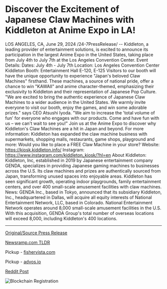 # Discover the Excitement of Japanese Claw Machines with Kiddleton at Anime Expo in LA!

LOS ANGELES, CA, June 29, 2024 /24-7PressRelease/ -- Kiddleton, a leading provider of entertainment solutions, is excited to announce its participation in the largest Anime Expo in the United States, taking place from July 4th to July 7th at the Los Angeles Convention Center.  Event Details: Dates: July 4th - July 7th Location: Los Angeles Convention Center Kiddleton Booth: Entertainment Hall E-120, E-125  Visitors to our booth will have the unique opportunity to experience "Japan's beloved Claw Machines" firsthand. These machines, a source of national pride, offer a chance to win "KAWAII" and anime character-themed, emphasizing their exclusivity to Kiddleton and their representation of Japanese Pop Culture.  "We are excited to bring the authentic experience of Japanese Claw Machines to a wider audience in the United States. We warmly invite everyone to visit our booth, enjoy the games, and win some adorable prizes." says CEO Atsushi Iyoda. "We aim to increase the 'total volume of fun' for everyone who engages with our products. Come and have fun with us – we can't wait to see you!"   Join us at the Anime Expo to discover why Kiddleton's Claw Machines are a hit in Japan and beyond.  For more information: Kiddleton has expanded the claw machine business with supermarkets, shopping malls, restaurants, game shops, playground and more: Would you like to place a FREE Claw Machine in your store? Website: https://kiosk.kiddleton.info/ Instagram: https://www.instagram.com/kiddleton_kiosk/?hl=en  About Kiddleton: Kiddleton, Inc, established in 2019 by Japanese entertainment company GENDA, specializes in providing Japanese gaming machines to businesses across the U.S. Its claw machines and prizes are authentically sourced from Japan, transforming unused spaces into enjoyable areas. Kiddleton has seen significant growth, operating indoor playgrounds, family entertainment centers, and over 400 small-scale amusement facilities with claw machines.  News:  GENDA Inc., based in Tokyo, announced that its subsidiary Kiddleton, Inc., headquartered in Dallas, will acquire all equity interests of National Entertainment Network, LLC, based in Colorado. National Entertainment Network operates around 8,000 small-scale amusement facilities in the U.S. With this acquisition, GENDA Group's total number of overseas locations will exceed 8,000, including Kiddleton's 400 locations. 

---

[Original/Source Press Release](https://www.24-7pressrelease.com/press-release/512147/discover-the-excitement-of-japanese-claw-machines-with-kiddleton-at-anime-expo-in-la)
                    

[Newsramp.com TLDR](https://newsramp.com/curated-news/kiddleton-to-showcase-exclusive-japanese-claw-machines-at-anime-expo/e550576d1603d397696d2b7154ae4a3e) 


Pickup - [fishervista.com](https://fishervista.com/en/kiddleton-to-showcase-japanese-claw-machines-at-anime-expo-in-la/20244595)

Pickup - [advos.io](https://advos.io/en/kiddleton-to-bring-authentic-japanese-claw-machines-to-anime-expo-in-la/20244595)
 



[Reddit Post](https://www.reddit.com/r/GamingNewsRamp/comments/1dr5hxz/kiddleton_to_showcase_exclusive_japanese_claw/) 



![Blockchain Registration](https://cdn.newsramp.app/24-7PressRelease/qrcode/246/29/rubyTkmP.webp)